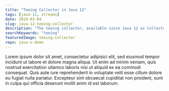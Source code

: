 ```yaml
---
title: "Teeing Collector in Java 12"
tags: [java-12, streams]
date: 2019-03-04
slug: java-12-teeing-collector
description: "The teeing collector, available since Java 12 as Collectors::teeing, forwards its input to two other collectors before merging their results with a function."
searchKeywords: "teeing"
featuredImage: teeing-collector
repo: java-x-demo
---
```


Lorem ipsum dolor sit amet, consectetur adipisici elit, sed eiusmod tempor incidunt ut labore et dolore magna aliqua.
Ut enim ad minim veniam, quis nostrud exercitation ullamco laboris nisi ut aliquid ex ea commodi consequat.
Quis aute iure reprehenderit in voluptate velit esse cillum dolore eu fugiat nulla pariatur.
Excepteur sint obcaecat cupiditat non proident, sunt in culpa qui officia deserunt mollit anim id est laborum.